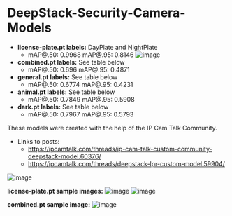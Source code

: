 # DeepStack-Security-Camera-Models

- **license-plate.pt labels:**
  DayPlate and NightPlate
    - mAP@.50: 0.9968 mAP@.95: 0.8146
![image](https://user-images.githubusercontent.com/36526272/146625804-3b2bcc22-2d92-4528-809c-265ac8365097.png)
- **combined.pt labels:**
See table below
    - mAP@.50: 0.696 mAP@.95: 0.4871
- **general.pt labels:**
See table below
    - mAP@.50: 0.6774 mAP@.95: 0.4231
- **animal.pt labels:**
See table below
    - mAP@.50: 0.7849 mAP@.95: 0.5908
 - **dark.pt labels:**
See table below
    - mAP@.50: 0.7967 mAP@.95: 0.5793
    
These models were created with the help of the IP Cam Talk Community. 
- Links to posts: 
  - https://ipcamtalk.com/threads/ip-cam-talk-custom-community-deepstack-model.60376/
  - https://ipcamtalk.com/threads/deepstack-lpr-custom-model.59904/

![image](https://user-images.githubusercontent.com/36526272/171761824-1d3252ee-0273-49b4-b74f-c9554f68e55f.png)

**license-plate.pt sample images:**
![image](https://user-images.githubusercontent.com/36526272/146625657-0fdc015e-d22e-4828-abd9-17eade39fde0.png)
![image](https://user-images.githubusercontent.com/36526272/146625686-8167cec9-bd32-45dc-aaf8-506111d9ab08.png)

**combined.pt sample image:**
![image](https://user-images.githubusercontent.com/36526272/146829344-81bdccba-1074-4f4f-b136-40ca4be2de64.png)
